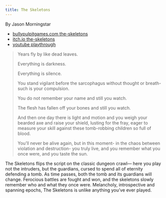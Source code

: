 ```yaml
---
title: The Skeletons
---
```


By Jason Morningstar

- [bullypulpitgames.com the-skeletons](https://bullypulpitgames.com/products/the-skeletons)
- [itch.io the-skeletons](https://bullypulpitgames.itch.io/the-skeletons)
- [youtube playthrough](https://www.youtube.com/watch?v=uwUHCUuiX2Q)

> Years fly by like dead leaves.
>
> Everything is darkness. 
>
> Everything is silence. 
>
> You stand vigilant before the sarcophagus without thought or breath- such is your compulsion. 
>
> You do not remember your name and still you watch. 
>
> The flesh has fallen off your bones and still you watch.
>
> And then one day there is light and motion and you weigh your bearded axe and raise your shield, lusting for the fray, eager to measure your skill against these tomb-robbing children so full of blood. 
>
> You’ll never be alive again, but in this moment- in the chaos between violation and destruction- you truly live, and you remember what you once were, and you taste the sun.  

The Skeletons flips the script on the classic dungeon crawl— here you play not the intruders, but the guardians, cursed to spend all of eternity defending a tomb. As time passes, both the tomb and its guardians will change. Ferocious battles are fought and won, and the skeletons slowly remember who and what they once were. Melancholy, introspective and spanning epochs, The Skeletons is unlike anything you’ve ever played.